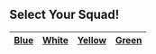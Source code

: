 ## Select Your Squad! ##
| [Blue](squads/blue.md)  | [White](squads/white.md) | [Yellow](squads/yellow.md) | [Green](squads/green.md) |
|:---:|:---:|:---:|:---:|


